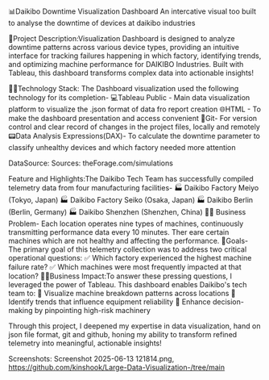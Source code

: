 📊Daikibo Downtime Visualization Dashboard
An intercative visual too built to analyse the downtime of devices at daikibo industries

📄Project Description:Visualization Dashboard is designed to analyze downtime patterns across various device types,
providing an intuitive interface for tracking failures happening in which factory, identifying trends, and optimizing machine performance for DAIKIBO Industries. 
Built with Tableau, this dashboard transforms complex data into actionable insights!

👩‍💻Technology Stack: The Dashboard visualization used the following technology for its completion-
💻Tableau Public - Main data visualization platform to visualize the .json format of data fro report creation
🌐HTML - To make the dashboard presentation and access convenient
🔗Git- For version control and clear record of changes in the project files, locally and remotely 
📟Data Analysis Expressions(DAX)- To calculate the downtime parameter to classify unhealthy devices and which factory 
                                needed more attention

DataSource:
Sources: theForage.com/simulations

Feature and Highlights:The Daikibo Tech Team has successfully compiled telemetry data from four manufacturing facilities-
🏭 Daikibo Factory Meiyo (Tokyo, Japan)
🏭 Daikibo Factory Seiko (Osaka, Japan)
🏭 Daikibo Berlin (Berlin, Germany) 
🏭 Daikibo Shenzhen (Shenzhen, China)
⛓️‍💥  Business Problem- Each location operates nine types of machines, continuously transmitting performance data every 10 minutes. Ther eare certain machines which are not healthy and affecting the performance.
🎯Goals- The primary goal of this telemetry collection was to address two critical operational questions: ✅ Which factory experienced the highest machine failure rate? ✅ Which machines were most frequently impacted at that location?
👩‍💼Business Impact:To answer these pressing questions, I leveraged the power of Tableau. This dashboard enables Daikibo's tech team to: 
  🔹 Visualize machine breakdown patterns across locations 
  🔹 Identify trends that influence equipment reliability 
  🔹 Enhance decision-making by pinpointing high-risk machinery

Through this project, I deepened my expertise in data visualization, hand on json file format, git and github, honing my ability to transform refined telemetry into meaningful, actionable insights!

Screenshots: Screenshot 2025-06-13 121814.png,  https://github.com/kinshook/Large-Data-Visualization-/tree/main

